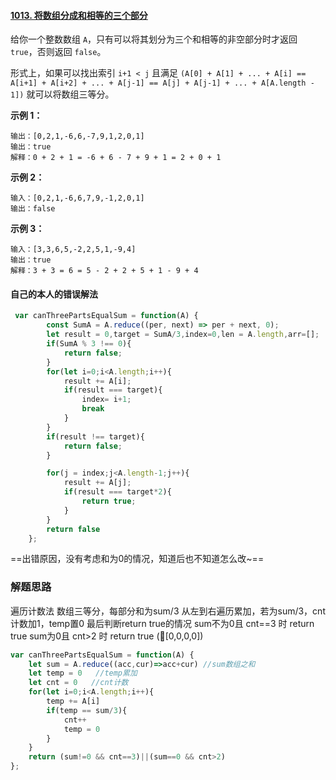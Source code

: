 #### [1013. 将数组分成和相等的三个部分](https://leetcode-cn.com/problems/partition-array-into-three-parts-with-equal-sum/)

给你一个整数数组 `A`，只有可以将其划分为三个和相等的非空部分时才返回 `true`，否则返回 `false`。

形式上，如果可以找出索引 `i+1 < j` 且满足 `(A[0] + A[1] + ... + A[i] == A[i+1] + A[i+2] + ... + A[j-1] == A[j] + A[j-1] + ... + A[A.length - 1])` 就可以将数组三等分。

**示例 1：**

```
输出：[0,2,1,-6,6,-7,9,1,2,0,1]
输出：true
解释：0 + 2 + 1 = -6 + 6 - 7 + 9 + 1 = 2 + 0 + 1
```

**示例 2：**

```
输入：[0,2,1,-6,6,7,9,-1,2,0,1]
输出：false
```

**示例 3：**

```
输入：[3,3,6,5,-2,2,5,1,-9,4]
输出：true
解释：3 + 3 = 6 = 5 - 2 + 2 + 5 + 1 - 9 + 4
```

#### 自己的本人的错误解法

```js
 var canThreePartsEqualSum = function(A) {
        const SumA = A.reduce((per, next) => per + next, 0);
        let result = 0,target = SumA/3,index=0,len = A.length,arr=[];
        if(SumA % 3 !== 0){
            return false;
        }
        for(let i=0;i<A.length;i++){
            result += A[i];
            if(result === target){
                index= i+1;
                break
            }
        }
        if(result !== target){
            return false;
        }

        for(j = index;j<A.length-1;j++){
            result += A[j];
            if(result === target*2){
                return true;
            }
        }
        return false
    };
```

==出错原因，没有考虑和为0的情况，知道后也不知道怎么改~==

### 解题思路

遍历计数法
数组三等分，每部分和为sum/3
从左到右遍历累加，若为sum/3，cnt计数加1，temp置0
最后判断return true的情况
sum不为0且 cnt==3 时 return true
sum为0且 cnt>2 时 return true (🌰[0,0,0,0])

```js
var canThreePartsEqualSum = function(A) {
    let sum = A.reduce((acc,cur)=>acc+cur) //sum数组之和
    let temp = 0   //temp累加
    let cnt = 0   //cnt计数
    for(let i=0;i<A.length;i++){
        temp += A[i] 
        if(temp == sum/3){  
            cnt++   
            temp = 0
        }
    }
    return (sum!=0 && cnt==3)||(sum==0 && cnt>2)
};

```

